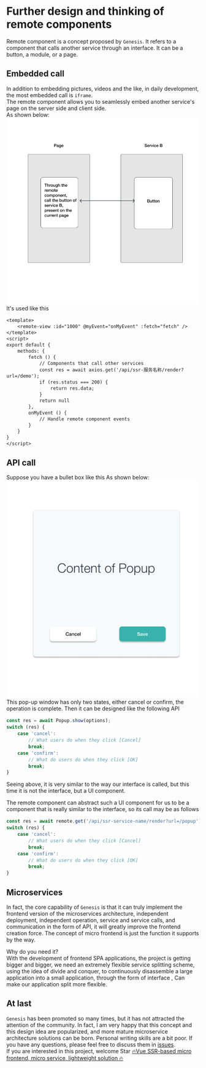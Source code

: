 # Further design and thinking of remote components
Remote component is a concept proposed by `Genesis`. It refers to a component that calls another service through an interface. It can be a button, a module, or a page.   

## Embedded call
In addition to embedding pictures, videos and the like, in daily development, the most embedded call is `iframe`.  
The remote component allows you to seamlessly embed another service's page on the server side and client side.    
As shown below:
![](./images/20200618215956.jpg)
It's used like this
```vue
<template>
    <remote-view :id="1000" @myEvent="onMyEvent" :fetch="fetch" />
</template>
<script>
export default {
    methods: {
        fetch () {
            // Components that call other services
            const res = await axios.get('/api/ssr-服务名称/render?url=/demo');
            if (res.status === 200) {
                return res.data;
            }
            return null
        },
        onMyEvent () {
            // Handle remote component events
        }
    }
}
</script>
```

## API call
Suppose you have a bullet box like this
As shown below:   
![](./images/20200618221216.jpg)    
This pop-up window has only two states, either cancel or confirm, the operation is complete. Then it can be designed like the following API
```ts
const res = await Popup.show(options);
switch (res) {
    case 'cancel':
        // What users do when they click [Cancel]
        break;
    case 'confirm':
        // What do users do when they click [OK]
        break;
}
```
Seeing above, it is very similar to the way our interface is called, but this time it is not the interface, but a UI component.    
    
The remote component can abstract such a UI component for us to be a component that is really similar to the interface, so its call may be as follows
```ts
const res = await remote.get('/api/ssr-service-name/render?url=/popup');
switch (res) {
    case 'cancel':
        // What users do when they click [Cancel]
        break;
    case 'confirm':
        // What do users do when they click [OK]
        break;
}
```

## Microservices
In fact, the core capability of `Genesis` is that it can truly implement the frontend version of the microservices architecture, independent deployment, independent operation, service and service calls, and communication in the form of API, it will greatly improve the frontend creation force. The concept of micro frontend is just the function it supports by the way.

Why do you need it?    
With the development of frontend SPA applications, the project is getting bigger and bigger, we need an extremely flexible service splitting scheme, using the idea of ​​divide and conquer, to continuously disassemble a large application into a small application, through the form of interface , Can make our application split more flexible.

## At last
`Genesis` has been promoted so many times, but it has not attracted the attention of the community. In fact, I am very happy that this concept and this design idea are popularized, and more mature microservice architecture solutions can be born.
Personal writing skills are a bit poor. If you have any questions, please feel free to discuss them in [issues](https://github.com/fmfe/genesis/issues).    
If you are interested in this project, welcome Star [🔥Vue SSR-based micro frontend, micro service, lightweight solution 🔥](https://github.com/fmfe/genesis)